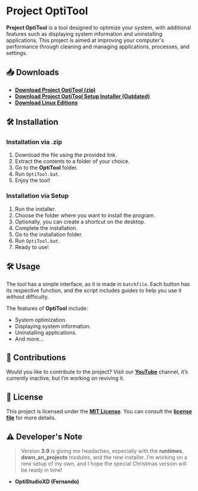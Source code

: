 # **Project OptiTool**

**Project OptiTool** is a tool designed to optimize your system, with additional features such as displaying system information and uninstalling applications. This project is aimed at improving your computer's performance through cleaning and managing applications, processes, and settings.

## 📥 Downloads

- [**Download Project OptiTool (zip)**](https://github.com/OptiStudioXD/OptiTool/releases/)
- [**Download Project OptiTool Setup Installer (Outdated)**](https://github.com/OptiStudioXD/OptiTool/releases/download/3.5/OptiTool_setup_es.exe)
- [**Download Linux Editions**](https://goo.su/YCrUsg)

## 🛠️ Installation

### Installation via .zip

1. Download the file using the provided link.
2. Extract the contents to a folder of your choice.
3. Go to the **OptiTool** folder.
4. Run `OptiTool.bat`.
5. Enjoy the tool!

### Installation via Setup

1. Run the installer.
2. Choose the folder where you want to install the program.
3. Optionally, you can create a shortcut on the desktop.
4. Complete the installation.
5. Go to the installation folder.
6. Run `OptiTool.bat`.
7. Ready to use!

## 🛠️ Usage

The tool has a simple interface, as it is made in `batchfile`. Each button has its respective function, and the script includes guides to help you use it without difficulty.

The features of **OptiTool** include:
- System optimization.
- Displaying system information.
- Uninstalling applications.
- And more...

## 🤝 Contributions

Would you like to contribute to the project? Visit our [**YouTube**](https://www.youtube.com/channel/UCwPlfaBfRgrAqPe8rZZmQew) channel, it’s currently inactive, but I’m working on reviving it.

## 📜 License

This project is licensed under the [**MIT License**](https://goo.su/Zn6m). You can consult the [**license file**](https://goo.su/6wW3oc) for more details.

## ⚠️ Developer's Note

> Version **3.9** is giving me headaches, especially with the **runtimes**, **down_an_projects** modules, and the new installer. I’m working on a new setup of my own, and I hope the special Christmas version will be ready in time!

- **OptiStudioXD (Fernando)**
